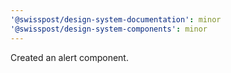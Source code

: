 ```yaml
---
'@swisspost/design-system-documentation': minor
'@swisspost/design-system-components': minor
---
```


Created an alert component.
